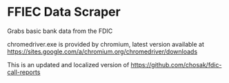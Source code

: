 # FFIEC Data Scraper
Grabs basic bank data from the FDIC

chromedriver.exe is provided by chromium, latest version available at https://sites.google.com/a/chromium.org/chromedriver/downloads

This is an updated and localized version of https://github.com/chosak/fdic-call-reports